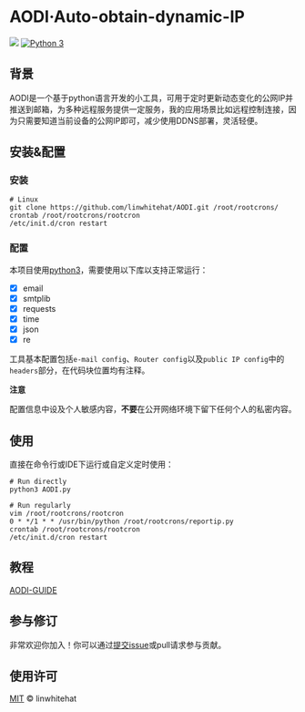 # AODI·Auto-obtain-dynamic-IP

[![](https://img.shields.io/badge/Home-L1n-brightgreen.svg?logo=home-assistant)](https://github.com/linwhitehat/AODI) [![Python 3](https://img.shields.io/badge/python-3.7-informational.svg?logo=python "Python 3")](https://www.python.org/)

## 背景
AODI是一个基于python语言开发的小工具，可用于定时更新动态变化的公网IP并推送到邮箱，为多种远程服务提供一定服务，我的应用场景比如远程控制连接，因为只需要知道当前设备的公网IP即可，减少使用DDNS部署，灵活轻便。

## 安装&配置
### 安装
``` shell
# Linux
git clone https://github.com/linwhitehat/AODI.git /root/rootcrons/
crontab /root/rootcrons/rootcron
/etc/init.d/cron restart
```
### 配置
本项目使用[python3](https://www.python.org/)，需要使用以下库以支持正常运行：

- [x] email
- [x] smtplib
- [x] requests
- [x] time
- [x] json
- [x] re

工具基本配置包括`e-mail config`、`Router config`以及`public IP config`中的`headers`部分，在代码块位置均有注释。

**注意**

配置信息中设及个人敏感内容，**不要**在公开网络环境下留下任何个人的私密内容。

## 使用
直接在命令行或IDE下运行或自定义定时使用：
``` shell
# Run directly
python3 AODI.py

# Run regularly
vim /root/rootcrons/rootcron
0 * */1 * * /usr/bin/python /root/rootcrons/reportip.py
crontab /root/rootcrons/rootcron
/etc/init.d/cron restart
```

## 教程
[AODI-GUIDE]()

## 参与修订
非常欢迎你加入！你可以通过[提交issue](https://github.com/linwhitehat/AODI/issues/new)或pull请求参与贡献。

## 使用许可
[MIT](LICENSE) © linwhitehat